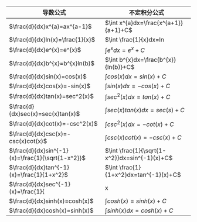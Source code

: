 | 导数公式                                            | 不定积分公式                                     |
| --------------------------------------------------- | ------------------------------------------------ |
| $\frac{d}{dx}x^{a}=ax^{a-1}$                        | $\int x^{a}dx=\frac{x^{a+1}}{a+1}+C$             |
| $\frac{d}{dx}ln(x)=\frac{1}{x}$                     | $\int \frac{1}{x}dx=ln|x|+C$                     |
| $\frac{d}{dx}e^{x}=e^{x}$                           | $\int e^{x}dx=e^{x}+C$                           |
| $\frac{d}{dx}b^{x}=b^{x}ln(b)$                      | $\int b^{x}dx=\frac{b^{x}}{ln(b)}+C$             |
| $\frac{d}{dx}sin(x)=cos(x)$                         | $\int cos(x)dx=sin(x)+C$                         |
| $\frac{d}{dx}cos(x)=-sin(x)$                        | $\int sin(x)dx=-cos(x)+C$                        |
| $\frac{d}{dx}tan(x)=sec^2(x)$                       | $\int sec^2(x)dx=tan(x)+C$                       |
| $\frac{d}{dx}sec(x)=sec(x)tan(x)$                   | $\int sec(x)tan(x)dx=sec(s)+C$                   |
| $\frac{d}{dx}cot(x)=-csc^2(x)$                      | $\int csc^2(x)dx=-cot(x)+C$                      |
| $\frac{d}{dx}csc(x)=-csc(x)cot(x)$                  | $\int csc(x)cot(x)=-csc(x)+C$                    |
| $\frac{d}{dx}sin^{-1}(x)=\frac{1}{\sqrt{1-x^2}}$    | $\int \frac{1}{\sqrt{1-x^2}}dx=sin^{-1}(x)+C$    |
| $\frac{d}{dx}tan^{-1}(x)=\frac{1}{1+x^2}$           | $\int \frac{1}{1+x^2}dx=tan^{-1}(x)+C$           |
| $\frac{d}{dx}sec^{-1}(x)=\frac{1}{|x|\sqrt{x^2-1}}$ | $\int \frac{1}{|x|\sqrt{x^2-1}}dx=sec^{-1}(x)+C$ |
| $\frac{d}{dx}sinh(x)=cosh(x)$                       | $\int cosh(x)=sinh(x)+C$                         |
| $\frac{d}{dx}cosh(x)=sinh(x)$                       | $\int sinh(x)dx=cosh(x)+C$                       |



